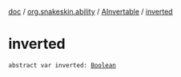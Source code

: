 [doc](../../index.md) / [org.snakeskin.ability](../index.md) / [AInvertable](index.md) / [inverted](./inverted.md)

# inverted

`abstract var inverted: `[`Boolean`](https://kotlinlang.org/api/latest/jvm/stdlib/kotlin/-boolean/index.html)
